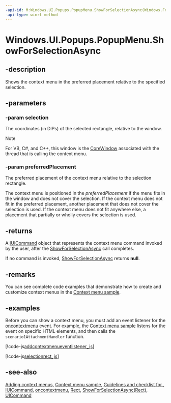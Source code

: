 ```yaml
---
-api-id: M:Windows.UI.Popups.PopupMenu.ShowForSelectionAsync(Windows.Foundation.Rect,Windows.UI.Popups.Placement)
-api-type: winrt method
---
```


<!-- Method syntax
public Windows.Foundation.IAsyncOperation<Windows.UI.Popups.IUICommand> ShowForSelectionAsync(Windows.Foundation.Rect selection, Windows.UI.Popups.Placement preferredPlacement)
-->

# Windows.UI.Popups.PopupMenu.ShowForSelectionAsync

## -description
Shows the context menu in the preferred placement relative to the specified selection.

## -parameters
### -param selection
The coordinates (in DIPs) of the selected rectangle, relative to the window.

> [!NOTE]
> For VB, C#, and C++, this window is the [CoreWindow](../windows.ui.core/corewindow.md) associated with the thread that is calling the context menu.

### -param preferredPlacement
The preferred placement of the context menu relative to the selection rectangle.

The context menu is positioned in the *preferredPlacement* if the menu fits in the window and does not cover the selection. If the context menu does not fit in the preferred placement, another placement that does not cover the selection is used. If the context menu does not fit anywhere else, a placement that partially or wholly covers the selection is used.

## -returns
A [IUICommand](iuicommand.md) object that represents the context menu command invoked by the user, after the [ShowForSelectionAsync](popupmenu_showforselectionasync_574993385.md) call completes.

If no command is invoked, [ShowForSelectionAsync](popupmenu_showforselectionasync_574993385.md) returns **null**.

## -remarks
You can see complete code examples that demonstrate how to create and customize context menus in the [Context menu sample](https://github.com/microsoftarchive/msdn-code-gallery-microsoft/tree/master/Official%20Windows%20Platform%20Sample/Windows%208.1%20Store%20app%20samples/99866-Windows%208.1%20Store%20app%20samples/Context%20menu%20sample).

## -examples
Before you can show a context menu, you must add an event listener for the [oncontextmenu](/previous-versions/windows/internet-explorer/ie-developer/platform-apis/aa704010(v=vs.85)) event. For example, the [Context menu sample](https://github.com/microsoftarchive/msdn-code-gallery-microsoft/tree/master/Official%20Windows%20Platform%20Sample/Windows%208.1%20Store%20app%20samples/99866-Windows%208.1%20Store%20app%20samples/Context%20menu%20sample) listens for the event on specific HTML elements, and then calls the `scenario1AttachmentHandler` function.



[!code-js[addcontextmenueventlistener_js](../windows.ui.popups/code/ContextMenu/js/js/scenario1.js#Snippetaddcontextmenueventlistener_js)]



[!code-js[selectionrect_js](../windows.ui.popups/code/ContextMenu/js/js/scenario2.js#Snippetselectionrect_js)]

## -see-also
[Adding context menus](/previous-versions/windows/apps/hh465300(v=win.10)), [Context menu sample](https://github.com/microsoftarchive/msdn-code-gallery-microsoft/tree/master/Official%20Windows%20Platform%20Sample/Windows%208.1%20Store%20app%20samples/99866-Windows%208.1%20Store%20app%20samples/Context%20menu%20sample), [Guidelines and checklist for ](/windows/uwp/design/controls-and-patterns/index), [IUICommand](iuicommand.md), [oncontextmenu](/previous-versions/windows/internet-explorer/ie-developer/platform-apis/aa704010(v=vs.85)), [Rect](../windows.foundation/rect.md), [ShowForSelectionAsync(Rect)](popupmenu_showforselectionasync_574993385.md), [UICommand](uicommand.md)